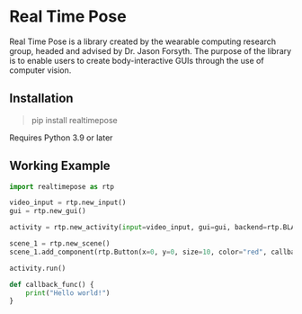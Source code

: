 # Real Time Pose

Real Time Pose is a library created by the wearable computing research
group, headed and advised by Dr. Jason Forsyth. The purpose of the 
library is to enable users to create body-interactive GUIs through
the use of computer vision. 

## Installation

> pip install realtimepose

Requires Python 3.9 or later

## Working Example

```python
import realtimepose as rtp

video_input = rtp.new_input()
gui = rtp.new_gui()

activity = rtp.new_activity(input=video_input, gui=gui, backend=rtp.BLAZEPOSE)

scene_1 = rtp.new_scene()
scene_1.add_component(rtp.Button(x=0, y=0, size=10, color="red", callback=callback_func))

activity.run()

def callback_func() {
    print("Hello world!")
}
```